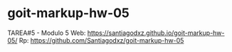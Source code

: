 # goit-markup-hw-05
TAREA#5 - Modulo 5
Web:  https://santiagodxz.github.io/goit-markup-hw-05/
Rp: https://github.com/Santiagodxz/goit-markup-hw-05
